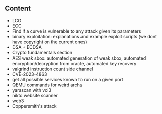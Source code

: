 ## Content
- LCG
- ECC
- Find if a curve is vulnerable to any attack given its parameters
- binary exploitation: explanations and example exploit scripts (we dont have copyright on the current ones)
- DSA + ECDSA
- Crypto fundamentals section
- AES weak sbox: automated generation of weak sbox, automated encryption/decryption from oracle, automated key recovery
- valgrind instruction count side channel
- CVE-2023-4863
- get all possible services known to run on a given port
- QEMU commands for weird archs
- yarascan with vol3
- nikto website scanner
- web3
- Coppersmith's attack
